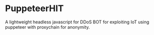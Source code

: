 # PuppeteerHIT
A lightweight headless javascript for DDoS BOT for exploiting IoT using puppeteer with proxychain for anonymity.
